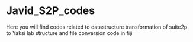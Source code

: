 # Javid_S2P_codes
Here you will find codes related to datastructure transformation of suite2p to Yaksi lab structure and file conversion code in fiji
